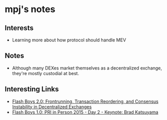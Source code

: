 # mpj's notes

## Interests

- Learning more about how protocol should handle MEV

## Notes

- Although many DEXes market themselves as a decentralized exchange, they're mostly custodial at best.

## Interesting Links

- [Flash Boys 2.0: Frontrunning, Transaction Reordering, and Consensus Instability in Decentralized Exchanges](https://arxiv.org/abs/1904.05234)
- [Flash Boys 1.0: PRI in Person 2015 - Day 2 - Keynote: Brad Katsuyama](https://www.youtube.com/watch?v=N9hoqFpDjVs)